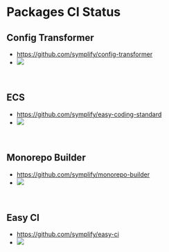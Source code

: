 # Packages CI Status

## Config Transformer

* https://github.com/symplify/config-transformer
* ![](https://github.com/symplify/config-transformer/actions/workflows/bare_run.yaml/badge.svg)

<br>

## ECS

* https://github.com/symplify/easy-coding-standard
* ![](https://github.com/symplify/easy-coding-standard/actions/workflows/bare_run.yaml/badge.svg)

<br>

## Monorepo Builder

* https://github.com/symplify/monorepo-builder
* ![](https://github.com/symplify/monorepo-builder/actions/workflows/bare_run.yaml/badge.svg)

<br>

## Easy CI

* https://github.com/symplify/easy-ci
* ![](https://github.com/symplify/easy-ci/actions/workflows/bare_run.yaml/badge.svg)
